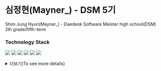 # 심정현(Mayner_) - DSM 5기

Shim Jung Hyun(Mayner_) - Daedeok Software Meister high school(DSM) 2th grade/fifth-term
### Technology Stack
![](https://img.shields.io/badge/C-11B48A?style=flat-square&logo=C&color=red&logoColor=white) ![](https://img.shields.io/badge/R-11B48A?style=flat-square&logo=R&color=blue&logoColor=white)  ![](https://img.shields.io/badge/Java-11B48A?style=flat-square&logo=java&color=orange&logoColor=white)  ![](https://img.shields.io/badge/Python-11B48A?style=flat-square&logo=Python&logoColor=white) ![](https://img.shields.io/badge/Keras-11B48A?style=flat-square&logo=keras&color=red&logoColor=white) ![](https://img.shields.io/badge/Tensorflow-11B48A?style=flat-square&logo=tensorflow&color=yellow&logoColor=white)

<details>
  <summary> 더보기(To see more details)</summary>



</details>
